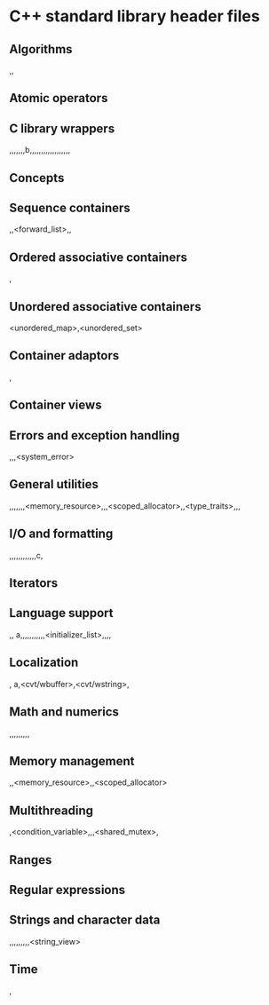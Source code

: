 # C++ standard library header files

## Algorithms
<algorithm>,<cstdlib>,<numeric>

## Atomic operators
<aromic>

## C library wrappers	
<cassert>,<ccomplex>,<cctype>,<cerrno>,<cfenv>,<cfloat>,<cinttypes>,<ciso646>b,<climits>,<clocale>,<cmath>,<csetjmp>,<csignal>,<cstdalign>,<cstdarg>,<cstdbool>,<cstddef>,<cstdint>,<cstdio>,<cstdlib>,<cstring>,<ctgmath>,<ctime>,<cuchar>,<cwchar>,<cwctype>

## Concepts	
<concepts>

## Sequence containers	
<array>,<deque>,<forward_list>,<list>,<vector>

## Ordered associative containers	
<map>,<set>

## Unordered associative containers	
<unordered_map>,<unordered_set>

## Container adaptors	
<queue>,<stack>

## Container views	
<span>

## Errors and exception handling	
<cassert>,<exception>,<stdexcept>,<system_error>

## General utilities	
<any>,<bit>,<bitset>,<cstdlib>,<execution>,<functional>,<memory>,<memory_resource>,<optional>,<ratio>,<scoped_allocator>,<tuple>,<type_traits>,<typeindex>,<utility>,<variant>

## I/O and formatting	
<cinttypes>,<cstdio>,<filesystem>,<fstream>,<iomanip>,<ios>,<iosfwd>,<iostream>,<istream>,<ostream>,<sstream>,<streambuf>,<strstream>c,<syncstream>

## Iterators	
<iterator>

## Language support	
<cfloat>,<climits>,<codecvt> a,<compare>,<contract>,<coroutine>,<csetjmp>,<csignal>,<cstdarg>,<cstddef>,<cstdint>,<cstdlib>,<exception>,<initializer_list>,<limits>,<new>,<typeinfo>,<version>

## Localization	
<clocale>,<codecvt> a,<cvt/wbuffer>,<cvt/wstring>,<locale>

## Math and numerics	
<bit>,<cfenv>,<cmath>,<complex>,<cstdlib>,<limits>,<numeric>,<random>,<ratio>,<valarray>

## Memory management	
<allocators>,<memory>,<memory_resource>,<new>,<scoped_allocator>

## Multithreading	
<atomic>,<condition_variable>,<future>,<mutex>,<shared_mutex>,<thread>

## Ranges	
<ranges>

## Regular expressions	
<regex>

## Strings and character data	
<charconv>,<cctype>,<cstdlib>,<cstring>,<cuchar>,<cwchar>,<cwctype>,<regex>,<string>,<string_view>

## Time	
<chrono>,<ctime>